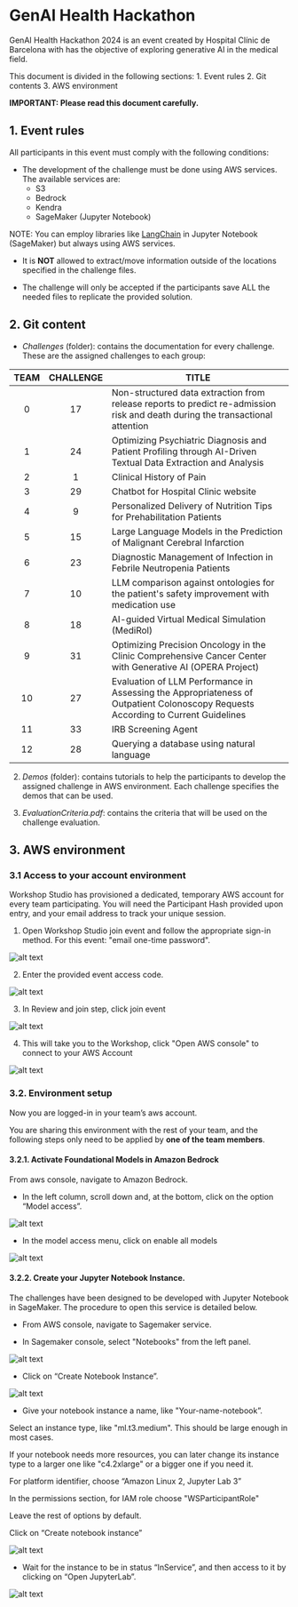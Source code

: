 # GenAI Health Hackathon

GenAI Health Hackathon 2024 is an event created by Hospital Clínic de Barcelona with has the objective of exploring generative AI in the medical field. 


This document is divided in the following sections:
    1. Event rules
    2. Git contents
    3. AWS environment


**IMPORTANT: Please read this document carefully.**

## 1. Event rules
All participants in this event must comply with the following conditions:
- The development of the challenge  must be done using AWS services. The available services are:
    - S3
    - Bedrock 
    - Kendra
    - SageMaker (Jupyter Notebook)

NOTE: You can employ libraries like [LangChain](https://www.langchain.com/) in Jupyter Notebook (SageMaker) but always using AWS services.

- It is **NOT** allowed to extract/move information outside of the locations specified in the challenge files.

- The challenge will only be accepted if the participants save ALL the needed files to replicate the provided solution.

## 2. Git content

- *Challenges* (folder): contains the documentation for every challenge. These are the assigned challenges to each group:


|TEAM | CHALLENGE | TITLE |
|:-:|:-:|---|
0|17| Non-structured data extraction from release reports to predict re-admission risk and death during the transactional attention
1|24|Optimizing Psychiatric Diagnosis and Patient Profiling through AI-Driven Textual Data Extraction and Analysis
2|1|Clinical History of Pain
3|29|Chatbot for Hospital Clinic website
4|9| Personalized Delivery of Nutrition Tips for Prehabilitation Patients
5|15|Large Language Models in the Prediction of Malignant Cerebral Infarction
6|23|Diagnostic Management of Infection in Febrile Neutropenia Patients
7|10|LLM comparison against ontologies for the patient's safety improvement with medication use
8|18|AI-guided Virtual Medical Simulation (MediRol)
9|31|Optimizing Precision Oncology in the Clinic Comprehensive Cancer Center with Generative AI (OPERA Project)
10|27|Evaluation of LLM Performance in Assessing the Appropriateness of Outpatient Colonoscopy Requests According to Current Guidelines
11|33|IRB Screening Agent
12|28|Querying a database using natural language

2. *Demos* (folder): contains tutorials to help the participants to develop the assigned challenge in AWS environment. Each challenge specifies the demos that can be used.

3. *EvaluationCriteria.pdf*: contains the criteria that will be used on the challenge evaluation.

## 3. AWS environment
### 3.1 Access to your account environment
Workshop Studio has provisioned a dedicated, temporary AWS account for every team participating. You will need the Participant Hash provided upon entry, and your email address to track your unique session.

1. Open Workshop Studio join event and follow the appropriate sign-in method. For this event: "email one-time password".

![alt text](images/image-5.png)

2. Enter the provided event access code.

![alt text](images/image-6.png)

3. In Review and join step, click join event

![alt text](images/image-7.png)

4. This will take you to the Workshop, click "Open AWS console" to connect to your AWS Account

![alt text](images/image-8.png)


### 3.2. Environment setup
Now you are logged-in in your team’s aws account.

You are sharing this environment with the rest of your team, and the following steps only need to be applied by **one of the team members**.
#### 3.2.1. Activate Foundational Models in Amazon Bedrock
From aws console, navigate to Amazon Bedrock.

- In the left column, scroll down and, at the bottom, click on the option “Model access”.

![alt text](images/image.png)

- In the model access menu, click on enable all models

![alt text](images/image-1.png)

#### 3.2.2. Create your Jupyter Notebook Instance.
The challenges have been designed to be developed with Jupyter Notebook in SageMaker. The procedure to open this service is detailed below. 

- From AWS console, navigate to Sagemaker service.

- In Sagemaker console, select "Notebooks" from the left panel.

![alt text](images/image-2.png)

- Click on “Create Notebook Instance”.

![alt text](images/image-3.png)

- Give your notebook instance a name, like "Your-name-notebook”.

Select an instance type, like "ml.t3.medium". This should be large enough in most cases.

If your notebook needs more resources, you can later change its instance type to a larger one like "c4.2xlarge" or a bigger one if you need it.

For platform identifier, choose “Amazon Linux 2, Jupyter Lab 3”

In the permissions section, for IAM role choose "WSParticipantRole"

Leave the rest of options by default.

Click on “Create notebook instance”

![alt text](images/image-notebook-conf.png)

- Wait for the instance to be in status “InService”, and then access to it by clicking on “Open JupyterLab”.

![alt text](images/image-4.png)
